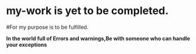 # my-work is yet to be completed.
#For my purpose is to be fulfilled.

**In the world full of Errors and warnings,Be with someone who can handle your exceptions**
